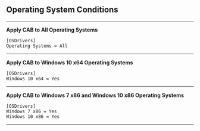 ## Operating System Conditions

---

**Apply CAB to All Operating Systems**

```
[OSDrivers]
Operating Systems = All
```

---

**Apply CAB to Windows 10 x64 Operating Systems**

```
[OSDrivers]
Windows 10 x64 = Yes
```

---

**Apply CAB to Windows 7 x86 and Windows 10 x86 Operating Systems**

```
[OSDrivers]
Windows 7 x86 = Yes
Windows 10 x86 = Yes
```

---

